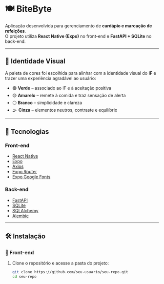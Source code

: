 # 🍽️ BiteByte

Aplicação desenvolvida para gerenciamento de **cardápio e marcação de refeições**.  
O projeto utiliza **React Native (Expo)** no front-end e **FastAPI + SQLite** no back-end.  

---

## 🎨 Identidade Visual  

A paleta de cores foi escolhida para alinhar com a identidade visual do **IF** e trazer uma experiência agradável ao usuário:  

- 🟢 **Verde** – associado ao IF e à aceitação positiva  
- 🟡 **Amarelo** – remete à comida e traz sensação de alerta  
- ⚪ **Branco** – simplicidade e clareza  
- 🌫️ **Cinza** – elementos neutros, contraste e equilíbrio  

---

## 🚀 Tecnologias  

### Front-end  
- [React Native](https://reactnative.dev/)  
- [Expo](https://expo.dev/)  
- [Axios](https://axios-http.com/)  
- [Expo Router](https://expo.github.io/router/docs/)  
- [Expo Google Fonts](https://github.com/expo/google-fonts)  

### Back-end  
- [FastAPI](https://fastapi.tiangolo.com/)  
- [SQLite](https://www.sqlite.org/index.html)  
- [SQLAlchemy](https://www.sqlalchemy.org/)  
- [Alembic](https://alembic.sqlalchemy.org/)  

---

## 🛠️ Instalação  

### 📱 Front-end  

1. Clone o repositório e acesse a pasta do projeto:  
   ```sh
   git clone https://github.com/seu-usuario/seu-repo.git
   cd seu-repo
